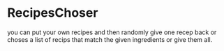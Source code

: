 # RecipesChoser
you can put your own recipes and then randomly give one recep back or choses a list of recips that match the given ingredients or give them all.
